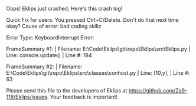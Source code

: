 Oops! Eklips just crashed;
Here's this crash log!

Quick Fix for users: You pressed Ctrl+C/Delete. Don't do that next time okay?
Cause of error: bad coding skillz

Error Type: KeyboardInterrupt
Error: 

FrameSummary #1:
  | Filename: E:\Code\Eklips\git\repo\Eklips\src\Eklips.py
  | Line: console.update()
  | Line #: 184

FrameSummary #2:
  | Filename: E:\Code\Eklips\git\repo\Eklips\src\classes\conhost.py
  | Line: [10,y],
  | Line #: 63


Please send this file to the developers of Eklips at https://github.com/Za9-118/Eklips/issues. 
Your feedback is important!